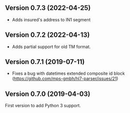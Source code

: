 ## Version 0.7.3 (2022-04-25)

* Adds insured's address to IN1 segment

## Version 0.7.2 (2022-04-13)

* Adds partial support for old TM format.

## Version 0.7.1 (2019-07-11)

* Fixes a bug with datetimes extended composite id block (https://github.com/mps-gmbh/hl7-parser/issues/21)

## Version 0.7.0 (2019-04-03)

First version to add Python 3 support.
